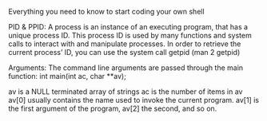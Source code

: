 Everything you need to know to start coding your own shell

PID & PPID:
A process is an instance of an executing program, that has a unique process ID. This process ID is used by many functions and system calls to interact with and manipulate processes. In order to retrieve the current process’ ID, you can use the system call getpid (man 2 getpid)

Arguments:
The command line arguments are passed through the main function: int main(int ac, char **av);

av is a NULL terminated array of strings
ac is the number of items in av
av[0] usually contains the name used to invoke the current program. av[1] is the first argument of the program, av[2] the second, and so on.


